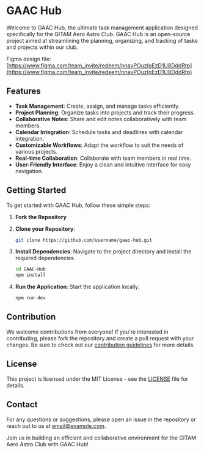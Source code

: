 # GAAC Hub

Welcome to GAAC Hub, the ultimate task management application designed specifically for the GITAM Aero Astro Club. GAAC Hub is an open-source project aimed at streamlining the planning, organizing, and tracking of tasks and projects within our club.

Figma design file: [https://www.figma.com/team_invite/redeem/nnavPOuzIgEzD1U8DddRtp](https://www.figma.com/team_invite/redeem/nnavPOuzIgEzD1U8DddRtp)

## Features

- **Task Management**: Create, assign, and manage tasks efficiently.
- **Project Planning**: Organize tasks into projects and track their progress.
- **Collaborative Notes**: Share and edit notes collaboratively with team members.
- **Calendar Integration**: Schedule tasks and deadlines with calendar integration.
- **Customizable Workflows**: Adapt the workflow to suit the needs of various projects.
- **Real-time Collaboration**: Collaborate with team members in real time.
- **User-Friendly Interface**: Enjoy a clean and intuitive interface for easy navigation.

## Getting Started

To get started with GAAC Hub, follow these simple steps:

1. **Fork the Repository**

2. **Clone your Repository**:
   ```bash
   git clone https://github.com/username/gaac-hub.git
   ```

2. **Install Dependencies**:
   Navigate to the project directory and install the required dependencies.
   ```bash
   cd GAAC-Hub
   npm install
   ```

3. **Run the Application**:
   Start the application locally.
   ```bash
   npm run dev
   ```

## Contribution

We welcome contributions from everyone! If you're interested in contributing, please fork the repository and create a pull request with your changes. Be sure to check out our [contribution guidelines](CONTRIBUTING.md) for more details.

## License

This project is licensed under the MIT License - see the [LICENSE](LICENSE) file for details.

## Contact

For any questions or suggestions, please open an issue in the repository or reach out to us at [email@example.com](mailto:email@example.com).

Join us in building an efficient and collaborative environment for the GITAM Aero Astro Club with GAAC Hub!